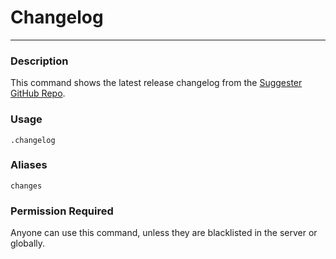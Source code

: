 # Changelog
---
### Description
This command shows the latest release changelog from the [Suggester GitHub Repo](https://github.com/Suggester-Bot/Suggester).
### Usage
```
.changelog
```
### Aliases
`changes`
### Permission Required
Anyone can use this command, unless they are blacklisted in the server or globally.
